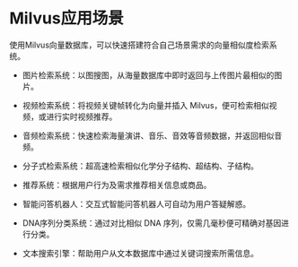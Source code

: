 # Milvus应用场景

使用Milvus向量数据库，可以快速搭建符合自己场景需求的向量相似度检索系统。

* 图片检索系统：以图搜图，从海量数据库中即时返回与上传图片最相似的图片。

* 视频检索系统：将视频关键帧转化为向量并插入 Milvus，便可检索相似视频，或进行实时视频推荐。

* 音频检索系统：快速检索海量演讲、音乐、音效等音频数据，并返回相似音频。

* 分子式检索系统：超高速检索相似化学分子结构、超结构、子结构。

* 推荐系统：根据用户行为及需求推荐相关信息或商品。

* 智能问答机器人：交互式智能问答机器人可自动为用户答疑解惑。

* DNA序列分类系统：通过对比相似 DNA 序列，仅需几毫秒便可精确对基因进行分类。

* 文本搜索引擎：帮助用户从文本数据库中通过关键词搜索所需信息。
